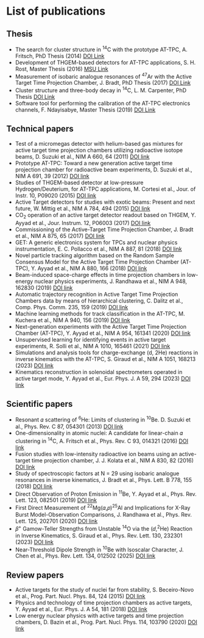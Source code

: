 # List of publications

## Thesis
- The search for cluster structure in <sup>14</sup>C with the prototype AT-TPC, A. Fritsch, PhD Thesis (2014) [DOI Link](https://doi.org/doi:10.25335/97em-1550)
- Development of THGEM-based detectors for AT-TPC applications, S. H. Rost, Master Thesis (2016) [MSU Link](https://d.lib.msu.edu/etd/4145?q=stefan%20rost)
- Measurement of isobaric analogue resonances of <sup>47</sup>Ar with the Active Target Time Projection Chamber, J. Bradt, PhD Thesis (2017) [DOI Link](https://doi.org/doi:10.25335/ktpr-1k92)
- Cluster structure and three-body decay in <sup>14</sup>C, L. M. Carpenter, PhD Thesis [DOI Link](https://doi.org/doi:10.25335/nqp5-et27)
- Software tool for performing the calibration of the AT-TPC electronics channels, F. Ndayisabye, Master Thesis (2019) [DOI Link](https://doi.org/doi:10.25335/5s31-ad37)

## Technical papers
- Test of a micromegas detector with helium-based gas mixtures for active target time projection chambers utilizing radioactive isotope beams, D. Suzuki et al., NIM A 660, 64 (2011) [DOI link](https://doi.org/10.1016/j.nima.2011.09.026)
- Prototype AT-TPC: Toward a new generation active target time projection chamber for radioactive beam experiments, D. Suzuki et al., NIM A 691, 39 (2012) [DOI link](https://doi.org/10.1016/j.nima.2012.06.050)
- Studies of THGEM-based detector at low-pressure Hydrogen/Deuterium, for AT-TPC applications, M. Cortesi et al., Jour. of Instr. 10, P09020 (2015) [DOI link](https://dx.doi.org/10.1088/1748-0221/2015/09/P09020)
- Active Target detectors for studies with exotic beams: Present and next future, W. Mittig et al., NIM A 784, 494 (2015) [DOI link](https://doi.org/10.1016/j.nima.2014.10.048)
- CO<sub>2</sub> operation of an active target detector readout based on THGEM, Y. Ayyad et al., Jour. Instrum. 12, P06003 (2017) [DOI link](https://dx.doi.org/10.1088/1748-0221/12/06/P06003)
- Commissioning of the Active-Target Time Projection Chamber, J. Bradt et al., NIM A 875, 65 (2017) [DOI link](https://doi.org/10.1016/j.nima.2017.09.013)
- GET: A generic electronics system for TPCs and nuclear physics instrumentation, E. C. Pollacco et al., NIM A 887, 81 (2018) [DOI link](https://doi.org/10.1016/j.nima.2018.01.020)
- Novel particle tracking algorithm based on the Random Sample Consensus Model for the Active Target Time Projection Chamber (AT-TPC), Y. Ayyad et al., NIM A 880, 166 (2018) [DOI link](https://doi.org/10.1016/j.nima.2017.10.090)
- Beam-induced space-charge effects in time projection chambers in low-energy nuclear physics experiments, J. Randhawa et al., NIM A 948, 162830 (2019) [DOI link](https://doi.org/10.1016/j.nima.2019.162830)
- Automatic trajectory recognition in Active Target Time Projection Chambers data by means of hierarchical clustering, C. Dalitz et al., Comp. Phys. Comm. 235, 159 (2019) [DOI link](https://doi.org/10.1016/j.cpc.2018.09.010)
- Machine learning methods for track classification in the AT-TPC, M. Kuchera et al., NIM A 940, 156 (2019) [DOI link](https://doi.org/10.1016/j.nima.2019.05.097)
- Next-generation experiments with the Active Target Time Projection Chamber (AT-TPC), Y. Ayyad et al., NIM A 954, 161341 (2020) [DOI link](https://doi.org/10.1016/j.nima.2018.10.019)
- Unsupervised learning for identifying events in active target experiments, R. Solli et al., NIM A 1010, 165461 (2021) [DOI link](https://doi.org/10.1016/j.nima.2021.165461)
- Simulations and analysis tools for charge-exchange (d, 2He) reactions in inverse kinematics with the AT-TPC, S. Giraud et al., NIM A 1051, 168213 (2023) [DOI link](https://doi.org/10.1016/j.nima.2023.168213)
- Kinematics reconstruction in solenoidal spectrometers operated in active target mode, Y. Ayyad et al., Eur. Phys. J. A 59, 294 (2023) [DOI link](https://doi.org/10.1140/epja/s10050-023-01205-2)

## Scientific papers
- Resonant 𝛼 scattering of <sup>6</sup>He: Limits of clustering in <sup>10</sup>Be. D. Suzuki et al., Phys. Rev. C 87, 054301 (2013) [DOI link](https://doi.org/10.1103/PhysRevC.87.054301)
- One-dimensionality in atomic nuclei: A candidate for linear-chain 𝛼 clustering in <sup>14</sup>C, A. Fritsch et al., Phys. Rev. C 93, 014321 (2016) [DOI link](https://doi.org/10.1103/PhysRevC.93.014321)
- Fusion studies with low-intensity radioactive ion beams using an active-target time projection chamber, J. J. Kolata et al., NIM A 830, 82 (2016) [DOI link](https://doi.org/10.1016/j.nima.2016.05.036)
- Study of spectroscopic factors at N = 29 using isobaric analogue resonances in inverse kinematics, J. Bradt et al., Phys. Lett. B 778, 155 (2018) [DOI link](https://doi.org/10.1016/j.physletb.2018.01.015)
- Direct Observation of Proton Emission in <sup>11</sup>Be, Y. Ayyad et al., Phys. Rev. Lett. 123, 082501 (2019) [DOI link](https://doi.org/10.1103/PhysRevLett.123.082501)
- First Direct Measurement of <sup>22</sup>Mg⁢(𝛼,𝑝)⁢<sup>25</sup>Al and Implications for X-Ray Burst Model-Observation Comparisons, J. Randhawa et al., Phys. Rev. Lett. 125, 202701 (2020) [DOI link](https://doi.org/10.1103/PhysRevLett.125.202701)
- 𝛽<sup>+</sup> Gamow-Teller Strengths from Unstable <sup>14</sup>O via the (𝑑,<sup>2</sup>He) Reaction in Inverse Kinematics, S. Giraud et al., Phys. Rev. Lett. 130, 232301 (2023) [DOI link](https://doi.org/10.1103/PhysRevLett.130.232301)
- Near-Threshold Dipole Strength in <sup>10</sup>Be with Isoscalar Character, J. Chen et al., Phys. Rev. Lett. 134, 012502 (2025) [DOI link](https://doi.org/10.1103/PhysRevLett.134.012502)

## Review papers
- Active targets for the study of nuclei far from stability, S. Beceiro-Novo et al., Prog. Part. Nucl. Phys. 84, 124 (2015) [DOI link](https://doi.org/10.1016/j.ppnp.2015.06.003)
- Physics and technology of time projection chambers as active targets, Y. Ayyad et al., Eur. Phys. J. A 54, 181 (2018) [DOI link](https://doi.org/10.1140/epja/i2018-12557-7)
- Low energy nuclear physics with active targets and time projection chambers, D. Bazin et al., Prog. Part. Nucl. Phys. 114, 103790 (2020) [DOI link](https://doi.org/10.1016/j.ppnp.2020.103790)